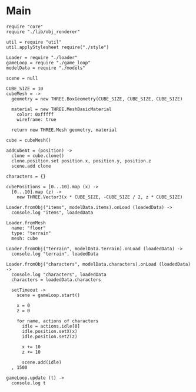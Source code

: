 Main
====

    require "core"
    require "./lib/obj_renderer"

    util = require "util"
    util.applyStylesheet require("./style")

    Loader = require "./loader"
    gameLoop = require "./game_loop"
    modelData = require "./models" 
    
    scene = null 
    
    CUBE_SIZE = 10
    cubeMesh = ->
      geometry = new THREE.BoxGeometry(CUBE_SIZE, CUBE_SIZE, CUBE_SIZE)

      material = new THREE.MeshBasicMaterial
        color: 0xfffff
        wireframe: true

      return new THREE.Mesh geometry, material

    cube = cubeMesh()

    addCubeAt = (position) ->
      clone = cube.clone()
      clone.position.set position.x, position.y, position.z
      scene.add clone

    characters = {}

    cubePositions = [0...10].map (x) ->
      [0...10].map (z) ->
        new THREE.Vector3(x * CUBE_SIZE, -CUBE_SIZE / 2, z * CUBE_SIZE)
 
    Loader.fromObj("items", modelData.items).onLoad (loadedData) ->
      console.log "items", loadedData 
 
    Loader.fromMesh
      name: "floor"
      type: "terrain"
      mesh: cube

    Loader.fromObj("terrain", modelData.terrain).onLoad (loadedData) ->
      console.log "terrain", loadedData

    Loader.fromObj("characters", modelData.characters).onLoad (loadedData) ->
      console.log "characters", loadedData
      characters = loadedData.characters

      setTimeout ->
        scene = gameLoop.start()
        
        x = 0
        z = 0
        
        for name, actions of characters
          idle = actions.idle[0]
          idle.position.setX(x)
          idle.position.setZ(z)
        
          x += 10
          z += 10
          
          scene.add(idle)
      , 1500

    gameLoop.update (t) ->
      console.log t
